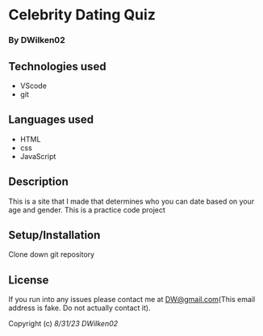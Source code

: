 # Celebrity Dating Quiz

### By **DWilken02**

## Technologies used

* VScode
* git

## Languages used

* HTML
* css
* JavaScript

## Description

This is a site that I made that determines who you can date based on your age and gender. This is a practice code project

## Setup/Installation

Clone down git repository

## License

If you run into any issues please contact me at DW@gmail.com(This email address is fake. Do not actually contact it).

Copyright (c) _8/31/23_ _DWilken02_